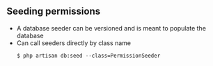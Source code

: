 ##  Seeding permissions

* A database seeder can be versioned and is meant to populate the database
* Can call seeders directly by class name
  ```
  $ php artisan db:seed --class=PermissionSeeder
  ```